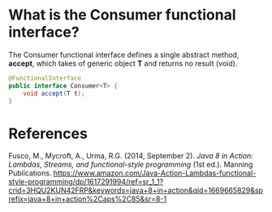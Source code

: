 # What is the Consumer functional interface? 

The Consumer functional interface defines a single abstract method, **accept**, which takes of generic object **T** and returns no result (void). 

```java 
@FunctionalInterface 
public interface Consumer<T> { 
    void accept(T t); 
} 
``` 



# References 
Fusco, M., Mycroft, A., Urma, R.G. (2014, September 2). *Java 8 in Action: Lambdas, Streams, and functional-style programming* (1st ed.). Manning Publications. <https://www.amazon.com/Java-Action-Lambdas-functional-style-programming/dp/1617291994/ref=sr_1_1?crid=3HQU2KUN42FRP&keywords=java+8+in+action&qid=1669665829&sprefix=java+8+in+action%2Caps%2C85&sr=8-1> 
